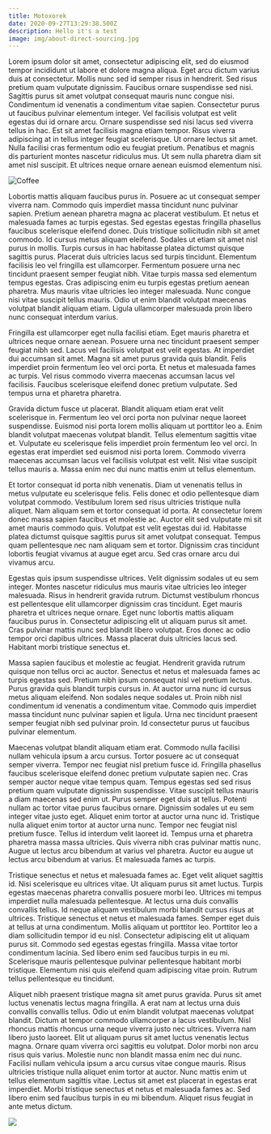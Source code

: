 ```yaml
---
title: Motoxorek
date: 2020-09-27T13:29:38.500Z
description: Hello it's a test
image: img/about-direct-sourcing.jpg
---
```

Lorem ipsum dolor sit amet, consectetur adipiscing elit, sed do eiusmod tempor incididunt ut labore et dolore magna aliqua. Eget arcu dictum varius duis at consectetur. Mollis nunc sed id semper risus in hendrerit. Sed risus pretium quam vulputate dignissim. Faucibus ornare suspendisse sed nisi. Sagittis purus sit amet volutpat consequat mauris nunc congue nisi. Condimentum id venenatis a condimentum vitae sapien. Consectetur purus ut faucibus pulvinar elementum integer. Vel facilisis volutpat est velit egestas dui id ornare arcu. Ornare suspendisse sed nisi lacus sed viverra tellus in hac. Est sit amet facilisis magna etiam tempor. Risus viverra adipiscing at in tellus integer feugiat scelerisque. Ut ornare lectus sit amet. Nulla facilisi cras fermentum odio eu feugiat pretium. Penatibus et magnis dis parturient montes nascetur ridiculus mus. Ut sem nulla pharetra diam sit amet nisl suscipit. Et ultrices neque ornare aenean euismod elementum nisi.

![](img/about-single-origin.jpg "Coffee")

Lobortis mattis aliquam faucibus purus in. Posuere ac ut consequat semper viverra nam. Commodo quis imperdiet massa tincidunt nunc pulvinar sapien. Pretium aenean pharetra magna ac placerat vestibulum. Et netus et malesuada fames ac turpis egestas. Sed egestas egestas fringilla phasellus faucibus scelerisque eleifend donec. Duis tristique sollicitudin nibh sit amet commodo. Id cursus metus aliquam eleifend. Sodales ut etiam sit amet nisl purus in mollis. Turpis cursus in hac habitasse platea dictumst quisque sagittis purus. Placerat duis ultricies lacus sed turpis tincidunt. Elementum facilisis leo vel fringilla est ullamcorper. Fermentum posuere urna nec tincidunt praesent semper feugiat nibh. Vitae turpis massa sed elementum tempus egestas. Cras adipiscing enim eu turpis egestas pretium aenean pharetra. Mus mauris vitae ultricies leo integer malesuada. Nunc congue nisi vitae suscipit tellus mauris. Odio ut enim blandit volutpat maecenas volutpat blandit aliquam etiam. Ligula ullamcorper malesuada proin libero nunc consequat interdum varius.

Fringilla est ullamcorper eget nulla facilisi etiam. Eget mauris pharetra et ultrices neque ornare aenean. Posuere urna nec tincidunt praesent semper feugiat nibh sed. Lacus vel facilisis volutpat est velit egestas. At imperdiet dui accumsan sit amet. Magna sit amet purus gravida quis blandit. Felis imperdiet proin fermentum leo vel orci porta. Et netus et malesuada fames ac turpis. Vel risus commodo viverra maecenas accumsan lacus vel facilisis. Faucibus scelerisque eleifend donec pretium vulputate. Sed tempus urna et pharetra pharetra.

Gravida dictum fusce ut placerat. Blandit aliquam etiam erat velit scelerisque in. Fermentum leo vel orci porta non pulvinar neque laoreet suspendisse. Euismod nisi porta lorem mollis aliquam ut porttitor leo a. Enim blandit volutpat maecenas volutpat blandit. Tellus elementum sagittis vitae et. Vulputate eu scelerisque felis imperdiet proin fermentum leo vel orci. In egestas erat imperdiet sed euismod nisi porta lorem. Commodo viverra maecenas accumsan lacus vel facilisis volutpat est velit. Nisi vitae suscipit tellus mauris a. Massa enim nec dui nunc mattis enim ut tellus elementum.

Et tortor consequat id porta nibh venenatis. Diam ut venenatis tellus in metus vulputate eu scelerisque felis. Felis donec et odio pellentesque diam volutpat commodo. Vestibulum lorem sed risus ultricies tristique nulla aliquet. Nam aliquam sem et tortor consequat id porta. At consectetur lorem donec massa sapien faucibus et molestie ac. Auctor elit sed vulputate mi sit amet mauris commodo quis. Volutpat est velit egestas dui id. Habitasse platea dictumst quisque sagittis purus sit amet volutpat consequat. Tempus quam pellentesque nec nam aliquam sem et tortor. Dignissim cras tincidunt lobortis feugiat vivamus at augue eget arcu. Sed cras ornare arcu dui vivamus arcu.

Egestas quis ipsum suspendisse ultrices. Velit dignissim sodales ut eu sem integer. Montes nascetur ridiculus mus mauris vitae ultricies leo integer malesuada. Risus in hendrerit gravida rutrum. Dictumst vestibulum rhoncus est pellentesque elit ullamcorper dignissim cras tincidunt. Eget mauris pharetra et ultrices neque ornare. Eget nunc lobortis mattis aliquam faucibus purus in. Consectetur adipiscing elit ut aliquam purus sit amet. Cras pulvinar mattis nunc sed blandit libero volutpat. Eros donec ac odio tempor orci dapibus ultrices. Massa placerat duis ultricies lacus sed. Habitant morbi tristique senectus et.

Massa sapien faucibus et molestie ac feugiat. Hendrerit gravida rutrum quisque non tellus orci ac auctor. Senectus et netus et malesuada fames ac turpis egestas sed. Pretium nibh ipsum consequat nisl vel pretium lectus. Purus gravida quis blandit turpis cursus in. At auctor urna nunc id cursus metus aliquam eleifend. Non sodales neque sodales ut. Proin nibh nisl condimentum id venenatis a condimentum vitae. Commodo quis imperdiet massa tincidunt nunc pulvinar sapien et ligula. Urna nec tincidunt praesent semper feugiat nibh sed pulvinar proin. Id consectetur purus ut faucibus pulvinar elementum.

Maecenas volutpat blandit aliquam etiam erat. Commodo nulla facilisi nullam vehicula ipsum a arcu cursus. Tortor posuere ac ut consequat semper viverra. Tempor nec feugiat nisl pretium fusce id. Fringilla phasellus faucibus scelerisque eleifend donec pretium vulputate sapien nec. Cras semper auctor neque vitae tempus quam. Tempus egestas sed sed risus pretium quam vulputate dignissim suspendisse. Vitae suscipit tellus mauris a diam maecenas sed enim ut. Purus semper eget duis at tellus. Potenti nullam ac tortor vitae purus faucibus ornare. Dignissim sodales ut eu sem integer vitae justo eget. Aliquet enim tortor at auctor urna nunc id. Tristique nulla aliquet enim tortor at auctor urna nunc. Tempor nec feugiat nisl pretium fusce. Tellus id interdum velit laoreet id. Tempus urna et pharetra pharetra massa massa ultricies. Quis viverra nibh cras pulvinar mattis nunc. Augue ut lectus arcu bibendum at varius vel pharetra. Auctor eu augue ut lectus arcu bibendum at varius. Et malesuada fames ac turpis.

Tristique senectus et netus et malesuada fames ac. Eget velit aliquet sagittis id. Nisi scelerisque eu ultrices vitae. Ut aliquam purus sit amet luctus. Turpis egestas maecenas pharetra convallis posuere morbi leo. Ultrices mi tempus imperdiet nulla malesuada pellentesque. At lectus urna duis convallis convallis tellus. Id neque aliquam vestibulum morbi blandit cursus risus at ultrices. Tristique senectus et netus et malesuada fames. Semper eget duis at tellus at urna condimentum. Mollis aliquam ut porttitor leo. Porttitor leo a diam sollicitudin tempor id eu nisl. Consectetur adipiscing elit ut aliquam purus sit. Commodo sed egestas egestas fringilla. Massa vitae tortor condimentum lacinia. Sed libero enim sed faucibus turpis in eu mi. Scelerisque mauris pellentesque pulvinar pellentesque habitant morbi tristique. Elementum nisi quis eleifend quam adipiscing vitae proin. Rutrum tellus pellentesque eu tincidunt.

Aliquet nibh praesent tristique magna sit amet purus gravida. Purus sit amet luctus venenatis lectus magna fringilla. A erat nam at lectus urna duis convallis convallis tellus. Odio ut enim blandit volutpat maecenas volutpat blandit. Dictum at tempor commodo ullamcorper a lacus vestibulum. Nisl rhoncus mattis rhoncus urna neque viverra justo nec ultrices. Viverra nam libero justo laoreet. Elit ut aliquam purus sit amet luctus venenatis lectus magna. Ornare quam viverra orci sagittis eu volutpat. Dolor morbi non arcu risus quis varius. Molestie nunc non blandit massa enim nec dui nunc. Facilisi nullam vehicula ipsum a arcu cursus vitae congue mauris. Risus ultricies tristique nulla aliquet enim tortor at auctor. Nunc mattis enim ut tellus elementum sagittis vitae. Lectus sit amet est placerat in egestas erat imperdiet. Morbi tristique senectus et netus et malesuada fames ac. Sed libero enim sed faucibus turpis in eu mi bibendum. Aliquet risus feugiat in ante metus dictum.

![](img/about-shade-grown.jpg)